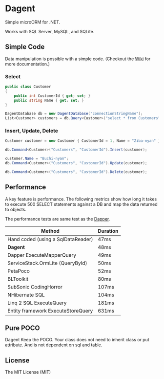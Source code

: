 # Dagent
Simple microORM for .NET. 

Works with SQL Server, MySQL, and SQLite.
## Simple Code
Data manipulation is possible with a simple code.
(Checkout the [Wiki](https://github.com/akawa777/Dagent/wiki) for more documentation.)
### Select
```cs
public class Customer
{
    public int CustomerId { get; set; }
    public string Name { get; set; }        
}

DagentDatabase db = new DagentDatabase("connectionStringName");
List<Customer> customers = db.Query<Customer>("select * from Customers").List();
```
### Insert, Update, Delete
```cs
Customer customer = new Customer { CustomerId = 1, Name = "Ziba-nyan" };

db.Command<Customer>("Customers", "CustomerId").Insert(customer);

customer.Name = "Buchi-nyan";
db.Command<Customer>("Customers", "CustomerId").Update(customer);

db.Command<Customer>("Customers", "CustomerId").Delete(customer);
```
## Performance
A key feature is performance. The following metrics show how long it takes to execute 500 SELECT statements against a DB and map the data returned to objects.

The performance tests are same test as the [Dapper](https://github.com/StackExchange/dapper-dot-net "Dapper").

|Method|Duration|
|---|---|
|Hand coded (using a SqlDataReader)|47ms|
|**Dagent**|48ms|
|Dapper ExecuteMapperQuery|49ms|
|ServiceStack.OrmLite (QueryById)|50ms|
|PetaPoco|52ms|
|BLToolkit|80ms|
|SubSonic CodingHorror|107ms|
|NHibernate SQL|104ms|
|Linq 2 SQL ExecuteQuery|181ms|
|Entity framework ExecuteStoreQuery|631ms|

## Pure POCO
Dagent Keep the POCO. Your class does not need to inherit class or put attribute. And is not dependent on sql and table.
## License
The MIT License (MIT)
